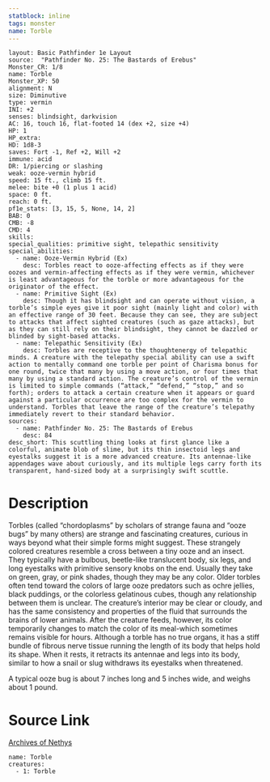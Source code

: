 ```yaml
---
statblock: inline
tags: monster
name: Torble
---
```

```statblock
layout: Basic Pathfinder 1e Layout
source:  "Pathfinder No. 25: The Bastards of Erebus"
Monster_CR: 1/8
name: Torble
Monster_XP: 50
alignment: N
size: Diminutive
type: vermin
INI: +2
senses: blindsight, darkvision
AC: 16, touch 16, flat-footed 14 (dex +2, size +4)
HP: 1
HP_extra: 
HD: 1d8-3
saves: Fort -1, Ref +2, Will +2
immune: acid
DR: 1/piercing or slashing
weak: ooze-vermin hybrid
speed: 15 ft., climb 15 ft.
melee: bite +0 (1 plus 1 acid)
space: 0 ft.
reach: 0 ft.
pf1e_stats: [3, 15, 5, None, 14, 2]
BAB: 0
CMB: -8
CMD: 4
skills: 
special_qualities: primitive sight, telepathic sensitivity
special_abilities:
  - name: Ooze-Vermin Hybrid (Ex)
    desc: Torbles react to ooze-affecting effects as if they were oozes and vermin-affecting effects as if they were vermin, whichever is least advantageous for the torble or more advantageous for the originator of the effect.
  - name: Primitive Sight (Ex)
    desc: Though it has blindsight and can operate without vision, a torble’s simple eyes give it poor sight (mainly light and color) with an effective range of 30 feet. Because they can see, they are subject to attacks that affect sighted creatures (such as gaze attacks), but as they can still rely on their blindsight, they cannot be dazzled or blinded by sight-based attacks.
  - name: Telepathic Sensitivity (Ex)
    desc: Torbles are receptive to the thoughtenergy of telepathic minds. A creature with the telepathy special ability can use a swift action to mentally command one torble per point of Charisma bonus for one round, twice that many by using a move action, or four times that many by using a standard action. The creature’s control of the vermin is limited to simple commands (“attack,” “defend,” “stop,” and so forth); orders to attack a certain creature when it appears or guard against a particular occurrence are too complex for the vermin to understand. Torbles that leave the range of the creature’s telepathy immediately revert to their standard behavior.
sources:
  - name: Pathfinder No. 25: The Bastards of Erebus
    desc: 84
desc_short: This scuttling thing looks at first glance like a colorful, animate blob of slime, but its thin insectoid legs and eyestalks suggest it is a more advanced creature. Its antennae-like appendages wave about curiously, and its multiple legs carry forth its transparent, hand-sized body at a surprisingly swift scuttle.
```
# Description
Torbles (called “chordoplasms” by scholars of strange fauna and “ooze bugs” by many others) are strange and fascinating creatures, curious in ways beyond what their simple forms might suggest. These strangely colored creatures resemble a cross between a tiny ooze and an insect. They typically have a bulbous, beetle-like translucent body, six legs, and long eyestalks with primitive sensory knobs on the end. Usually they take on green, gray, or pink shades, though they may be any color. Older torbles often tend toward the colors of large ooze predators such as ochre jellies, black puddings, or the colorless gelatinous cubes, though any relationship between them is unclear. The creature’s interior may be clear or cloudy, and has the same consistency and properties of the fluid that surrounds the brains of lower animals. After the creature feeds, however, its color temporarily changes to match the color of its meal-which sometimes remains visible for hours. Although a torble has no true organs, it has a stiff bundle of fibrous nerve tissue running the length of its body that helps hold its shape. When it rests, it retracts its antennae and legs into its body, similar to how a snail or slug withdraws its eyestalks when threatened.

A typical ooze bug is about 7 inches long and 5 inches wide, and weighs about 1 pound.
# Source Link
[Archives of Nethys](https://aonprd.com/MonsterDisplay.aspx?ItemName=Torble)
```encounter-table
name: Torble
creatures:
  - 1: Torble
```
